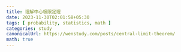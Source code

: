 ```yaml
---
title: 理解中心极限定理
date: 2023-11-30T02:01:58+05:30
tags: [ probability, statistics, math ]
categories: study
canonicalUrl: https://wenstudy.com/posts/central-limit-theorem/
math: true
---
```

